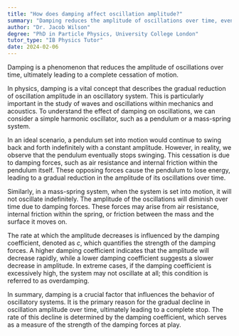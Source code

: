 ```yaml
---
title: "How does damping affect oscillation amplitude?"
summary: "Damping reduces the amplitude of oscillations over time, eventually leading to a complete stop."
author: "Dr. Jacob Wilson"
degree: "PhD in Particle Physics, University College London"
tutor_type: "IB Physics Tutor"
date: 2024-02-06
---
```


Damping is a phenomenon that reduces the amplitude of oscillations over time, ultimately leading to a complete cessation of motion.

In physics, damping is a vital concept that describes the gradual reduction of oscillation amplitude in an oscillatory system. This is particularly important in the study of waves and oscillations within mechanics and acoustics. To understand the effect of damping on oscillations, we can consider a simple harmonic oscillator, such as a pendulum or a mass-spring system.

In an ideal scenario, a pendulum set into motion would continue to swing back and forth indefinitely with a constant amplitude. However, in reality, we observe that the pendulum eventually stops swinging. This cessation is due to damping forces, such as air resistance and internal friction within the pendulum itself. These opposing forces cause the pendulum to lose energy, leading to a gradual reduction in the amplitude of its oscillations over time.

Similarly, in a mass-spring system, when the system is set into motion, it will not oscillate indefinitely. The amplitude of the oscillations will diminish over time due to damping forces. These forces may arise from air resistance, internal friction within the spring, or friction between the mass and the surface it moves on.

The rate at which the amplitude decreases is influenced by the damping coefficient, denoted as $c$, which quantifies the strength of the damping forces. A higher damping coefficient indicates that the amplitude will decrease rapidly, while a lower damping coefficient suggests a slower decrease in amplitude. In extreme cases, if the damping coefficient is excessively high, the system may not oscillate at all; this condition is referred to as overdamping.

In summary, damping is a crucial factor that influences the behavior of oscillatory systems. It is the primary reason for the gradual decline in oscillation amplitude over time, ultimately leading to a complete stop. The rate of this decline is determined by the damping coefficient, which serves as a measure of the strength of the damping forces at play.
    